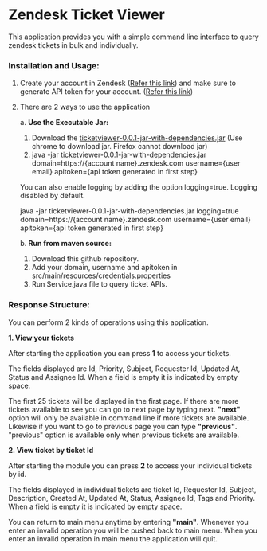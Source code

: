 # Zendesk Ticket Viewer
This application provides you with a simple command line interface to query zendesk tickets in bulk and individually.

### Installation and Usage:
1. Create your account in Zendesk ([Refer this link](https://support.zendesk.com/hc/en-us/articles/4408823799962-How-do-I-create-a-Support-trial-account-)) and make sure to generate API token for your account. ([Refer this link](https://support.zendesk.com/hc/en-us/articles/4408889192858-Generating-a-new-API-token))
2. There are 2 ways to use the application

    a. **Use the Executable Jar:**
    1. Download the [ticketviewer-0.0.1-jar-with-dependencies.jar](https://github.com/selvagmj/ticketviewer/raw/main/target/ticketviewer-0.0.1-jar-with-dependencies.jar) (Use chrome to download jar. Firefox cannot download jar)
    2. java -jar ticketviewer-0.0.1-jar-with-dependencies.jar domain=https://{account name}.zendesk.com username={user email} apitoken={api token generated in first step}
    
    You can also enable logging by adding the option logging=true. Logging disabled by default.
    
    java -jar ticketviewer-0.0.1-jar-with-dependencies.jar logging=true domain=https://{account name}.zendesk.com username={user email} apitoken={api token generated in first step}
    
    b. **Run from maven source:**
    1. Download this github repository.
    2. Add your domain, username and apitoken in src/main/resources/credentials.properties
    3. Run Service.java file to query ticket APIs.

### Response Structure:
You can perform 2 kinds of operations using this application.

**1. View your tickets**

After starting the application you can press **1** to access your tickets. 
    
The fields displayed are Id, Priority, Subject, Requester Id, Updated At, Status and Assignee Id. When a field is empty it is indicated by empty space.
    
The first 25 tickets will be displayed in the first page. If there are more tickets available to see you can go to next page by typing next. **"next"** option will only be available in command line if more tickets are available. Likewise if you want to go to previous page you can type **"previous"**. "previous" option is available only when previous tickets are available. 
    
**2. View ticket by ticket Id**

After starting the module you can press **2** to access your individual tickets by id.
    
The fields displayed in individual tickets are ticket Id, Requester Id, Subject, Description, Created At, Updated At, Status, Assignee Id, Tags and Priority. When a field is empty it is indicated by empty space.


You can return to main menu anytime by entering **"main"**. Whenever you enter an invalid operation you will be pushed back to main menu. When you enter an invalid operation in main menu the application will quit.
